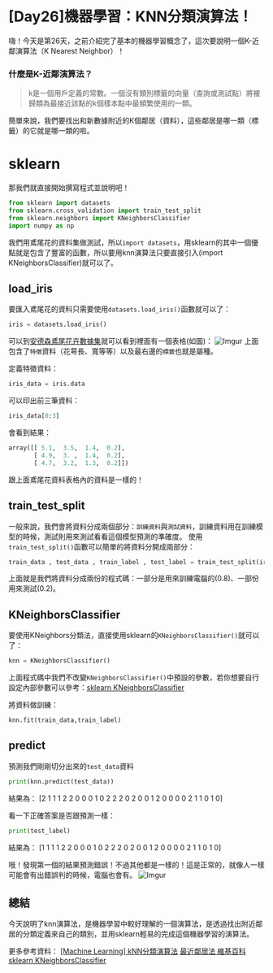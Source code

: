 
# [Day26]機器學習：KNN分類演算法！

嗨！今天是第26天，之前介紹完了基本的機器學習概念了，這次要說明一個K-近鄰演算法（K Nearest Neighbor）！

### 什麼是K-近鄰演算法？

> k是一個用戶定義的常數。一個沒有類別標籤的向量（查詢或測試點）將被歸類為最接近該點的k個樣本點中最頻繁使用的一類。

簡單來說，我們要找出和新數據附近的K個鄰居（資料），這些鄰居是哪一類（標籤）的它就是哪一類的啦。

# sklearn
那我們就直接開始撰寫程式並說明吧！
```python
from sklearn import datasets
from sklearn.cross_validation import train_test_split
from sklearn.neighbors import KNeighborsClassifier
import numpy as np
```

我們用鳶尾花的資料集做測試，所以`import datasets`，用sklearn的其中一個優點就是包含了豐富的函數，所以要用knn演算法只要直接引入(import KNeighborsClassifier)就可以了。

## load_iris
要匯入鳶尾花的資料只需要使用`datasets.load_iris()`函數就可以了：
```python
iris = datasets.load_iris()
```
可以到[安德森鳶尾花卉數據集](https://zh.wikipedia.org/wiki/安德森鸢尾花卉数据集)就可以看到裡面有一個表格(如圖)：
![Imgur](https://i.imgur.com/bO7ukyu.png)
上面包含了`特徵`資料（花萼長、寬等等）以及最右邊的`標籤`也就是屬種。

定義特徵資料：
```python
iris_data = iris.data
```
可以印出前三筆資料：
```python
iris_data[0:3]
```
會看到結果：
```python
array([[ 5.1,  3.5,  1.4,  0.2],
       [ 4.9,  3. ,  1.4,  0.2],
       [ 4.7,  3.2,  1.3,  0.2]])
```
跟上面鳶尾花資料表格內的資料是一樣的！

## train_test_split
一般來說，我們會將資料分成兩個部分：`訓練資料`與`測試資料`，訓練資料用在訓練模型的時候，測試則用來測試看看這個模型預測的準確度。
使用`train_test_split()`函數可以簡單的將資料分開成兩部分：
```python
train_data , test_data , train_label , test_label = train_test_split(iris_data,iris_label,test_size=0.2)
```
上面就是我們將資料分成兩份的程式碼：一部分是用來訓練電腦的(0.8)、一部份用來測試(0.2)。

## KNeighborsClassifier
要使用KNeighbors分類法，直接使用sklearn的`KNeighborsClassifier()`就可以了：
```python
knn = KNeighborsClassifier()
```
上面程式碼中我們不改變`KNeighborsClassifier()`中預設的參數，若你想要自行設定內部參數可以參考：[sklearn KNeighborsClassifier](http://scikit-learn.org/stable/modules/generated/sklearn.neighbors.KNeighborsClassifier.html)

將資料做訓練：
```python
knn.fit(train_data,train_label)
```

## predict
預測我們剛剛切分出來的`test_data`資料
```python
print(knn.predict(test_data))
```
結果為：
[2 1 1 1 2 2 0 0 0 1 0 2 2 2 0 2 0 0 1 2 0 0 0 0 2 1 1 0 1 0]

看一下正確答案是否跟預測一樣：
```python
print(test_label)
```
結果為：
[1 1 1 1 2 2 0 0 0 1 0 2 2 2 0 2 0 0 1 2 0 0 0 0 2 1 1 0 1 0]

哦！發現第一個的結果預測錯誤！不過其他都是一樣的！這是正常的，就像人一樣可能會有出錯誤判的時候，電腦也會有。
![Imgur](https://i.imgur.com/7WogKXg.png)

## 總結
今天說明了knn演算法，是機器學習中較好理解的一個演算法，是透過找出附近鄰居的分類定義來自己的類別，並用sklearn輕易的完成這個機器學習的演算法。

更多參考資料：
[[Machine Learning] kNN分類演算法](http://enginebai.logdown.com/posts/241676/knn)
[最近鄰居法 維基百科](https://zh.wikipedia.org/wiki/最近鄰居法)
[sklearn KNeighborsClassifier](http://scikit-learn.org/stable/modules/generated/sklearn.neighbors.KNeighborsClassifier.html)
